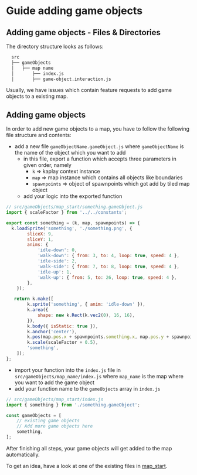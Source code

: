 # Guide adding game objects

## Adding game objects - Files & Directories

The directory structure looks as follows:

```md
  src
  ├── gameObjects
  │   ├── map name
  │       ├── index.js
  │       ├── game-object.interaction.js
```

Usually, we have issues which contain feature requests to add game objects to a existing map.

## Adding game objects

In order to add new game objects to a map, you have to follow the following file structure and contents:

- add a new file `gameObjectName.gameObject.js` where `gameObjectName` is the name of the object which you want to add
  - in this file, export a function which accepts three parameters in given order, namely
      - `k` => kaplay context instance
      - `map` => map instance which contains all objects like boundaries
      - `spawnpoints` => object of spawnpoints which got add by tiled map object
  - add your logic into the exported function
```javascript
// src/gameObjects/map_start/something.gameObject.js
import { scaleFactor } from '../../constants';

export const something = (k, map, spawnpoints) => {
  k.loadSprite('something', './something.png', {
        sliceX: 9,
        sliceY: 1,
        anims: {
            'idle-down': 0,
            'walk-down': { from: 3, to: 4, loop: true, speed: 4 },
            'idle-side': 2,
            'walk-side': { from: 7, to: 8, loop: true, speed: 4 },
            'idle-up': 1,
            'walk-up': { from: 5, to: 26, loop: true, speed: 4 },
        },
    });

   return k.make([
        k.sprite('something', { anim: 'idle-down' }),
        k.area({
            shape: new k.Rect(k.vec2(0), 16, 16),
        }),
        k.body({ isStatic: true }),
        k.anchor('center'),
        k.pos(map.pos.x + spawnpoints.something.x, map.pos.y + spawnpoints.something.y),
        k.scale(scaleFactor + 0.5),
        'something',
    ]);
};
```

  - import your function into the `index.js` file in `src/gameObjects/map_name/index.js` where `map_name` is the map where you want to add the game object
  - add your function name to the `gameObjects` array in `index.js`
```javascript
// src/gameObjects/map_start/index.js
import { something } from './something.gameObject';

const gameObjects = [
    // existing game objects
    // Add more game objects here
    something,
];
```


After finishing all steps, your game objects will get added to the map automatically.

To get an idea, have a look at one of the existing files in [map_start](./src/gameObjects/map_start/).
